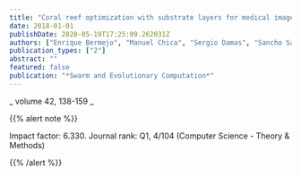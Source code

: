 ```yaml
---
title: "Coral reef optimization with substrate layers for medical image registration"
date: 2018-01-01
publishDate: 2020-05-19T17:25:09.262031Z
authors: ["Enrique Bermejo", "Manuel Chica", "Sergio Damas", "Sancho Salcedo-Sanz", "Oscar Cordón"]
publication_types: ["2"]
abstract: ""
featured: false
publication: "*Swarm and Evolutionary Computation*"
---
```



_ volume 42, 138-159 _


{{% alert note %}}

Impact factor: 6.330. Journal rank: Q1, 4/104 (Computer Science - Theory & Methods)

{{% /alert %}}